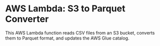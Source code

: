 # AWS Lambda: S3 to Parquet Converter
This AWS Lambda function reads CSV files from an S3 bucket, converts them to Parquet format, and updates the AWS Glue catalog.


## 



